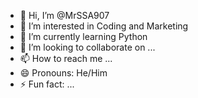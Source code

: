 - 👋 Hi, I’m @MrSSA907
- 👀 I’m interested in Coding and Marketing 
- 🌱 I’m currently learning Python 
- 💞️ I’m looking to collaborate on ...
- 📫 How to reach me ...
- 😄 Pronouns: He/Him
- ⚡ Fun fact: ...

<!---
MrSSA907/MrSSA907 is a ✨ special ✨ repository because its `README.md` (this file) appears on your GitHub profile.
You can click the Preview link to take a look at your changes.
--->
